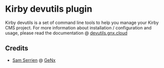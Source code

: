 # Kirby devutils plugin

Kirby devutils is a set of command line tools to help you manage your Kirby CMS project.
For more information about installation / configuration and usage, please read the documentation @ [devutils.gnx.cloud](https://devutils.gnx.cloud)

## Credits

- [Sam Serrien](https://sam.serrien.be) @ [GeNx](https://genx.be)
